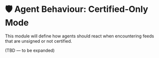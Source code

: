 # 🛡️ Agent Behaviour: Certified-Only Mode

This module will define how agents should react when encountering feeds that are unsigned or not certified.

(TBD — to be expanded)